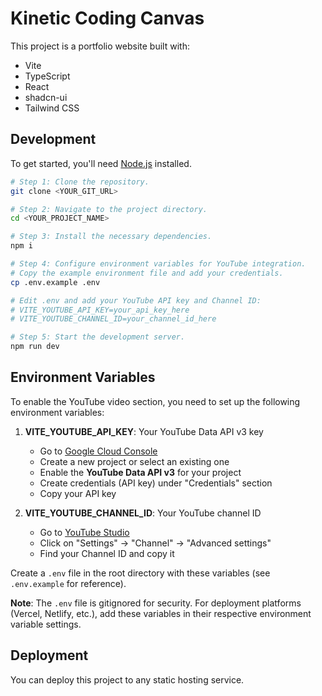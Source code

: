 # Kinetic Coding Canvas

This project is a portfolio website built with:

- Vite
- TypeScript
- React
- shadcn-ui
- Tailwind CSS

## Development

To get started, you'll need [Node.js](https://nodejs.org/) installed.

```sh
# Step 1: Clone the repository.
git clone <YOUR_GIT_URL>

# Step 2: Navigate to the project directory.
cd <YOUR_PROJECT_NAME>

# Step 3: Install the necessary dependencies.
npm i

# Step 4: Configure environment variables for YouTube integration.
# Copy the example environment file and add your credentials.
cp .env.example .env

# Edit .env and add your YouTube API key and Channel ID:
# VITE_YOUTUBE_API_KEY=your_api_key_here
# VITE_YOUTUBE_CHANNEL_ID=your_channel_id_here

# Step 5: Start the development server.
npm run dev
```

## Environment Variables

To enable the YouTube video section, you need to set up the following environment variables:

1. **VITE_YOUTUBE_API_KEY**: Your YouTube Data API v3 key
   - Go to [Google Cloud Console](https://console.developers.google.com/)
   - Create a new project or select an existing one
   - Enable the **YouTube Data API v3** for your project
   - Create credentials (API key) under "Credentials" section
   - Copy your API key

2. **VITE_YOUTUBE_CHANNEL_ID**: Your YouTube channel ID
   - Go to [YouTube Studio](https://studio.youtube.com/)
   - Click on "Settings" → "Channel" → "Advanced settings"
   - Find your Channel ID and copy it

Create a `.env` file in the root directory with these variables (see `.env.example` for reference).

**Note**: The `.env` file is gitignored for security. For deployment platforms (Vercel, Netlify, etc.), add these variables in their respective environment variable settings.

## Deployment

You can deploy this project to any static hosting service.